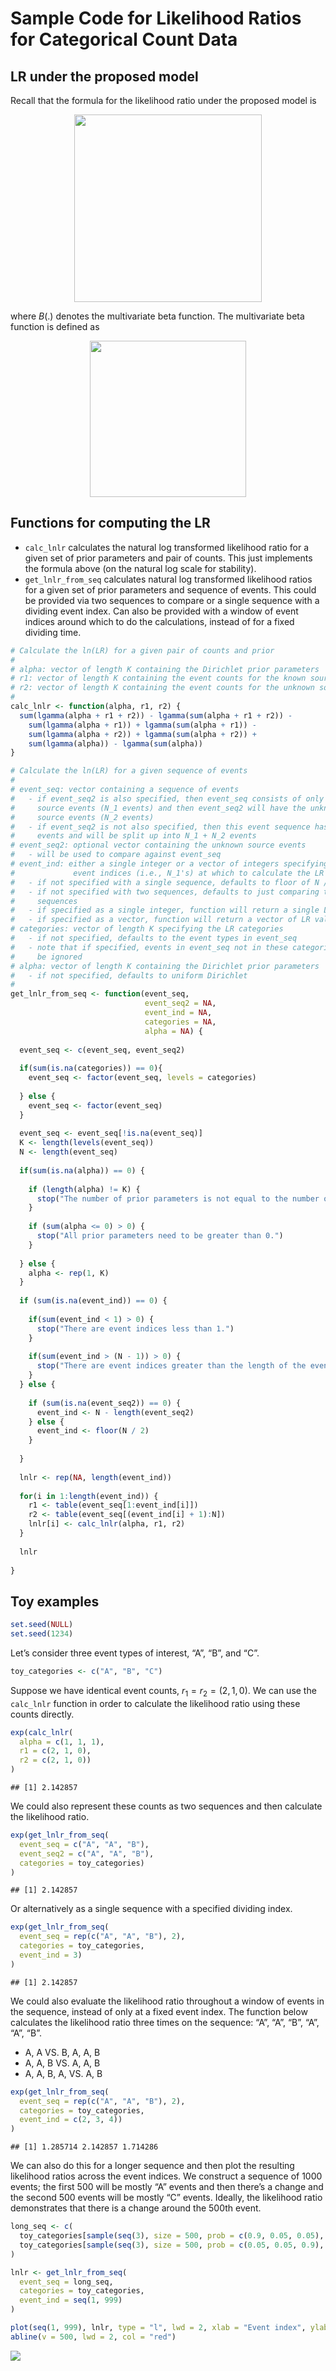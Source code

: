 Sample Code for Likelihood Ratios for Categorical Count Data
================

## LR under the proposed model

Recall that the formula for the likelihood ratio under the proposed
model is

<p align="center">
<img src="lr_formula.png" width="300">
</p>

where *B*(.) denotes the multivariate beta function. The multivariate
beta function is defined as

<p align="center">
<img src="mv_beta.png" width="250">
</p>

## Functions for computing the LR

-   `calc_lnlr` calculates the natural log transformed likelihood ratio
    for a given set of prior parameters and pair of counts. This just
    implements the formula above (on the natural log scale for
    stability).
-   `get_lnlr_from_seq` calculates natural log transformed likelihood
    ratios for a given set of prior parameters and sequence of events.
    This could be provided via two sequences to compare or a single
    sequence with a dividing event index. Can also be provided with a
    window of event indices around which to do the calculations, instead
    of for a fixed dividing time.

``` r
# Calculate the ln(LR) for a given pair of counts and prior
#
# alpha: vector of length K containing the Dirichlet prior parameters
# r1: vector of length K containing the event counts for the known source
# r2: vector of length K containing the event counts for the unknown source
#
calc_lnlr <- function(alpha, r1, r2) {
  sum(lgamma(alpha + r1 + r2)) - lgamma(sum(alpha + r1 + r2)) - 
    sum(lgamma(alpha + r1)) + lgamma(sum(alpha + r1)) - 
    sum(lgamma(alpha + r2)) + lgamma(sum(alpha + r2)) + 
    sum(lgamma(alpha)) - lgamma(sum(alpha))
}
```

``` r
# Calculate the ln(LR) for a given sequence of events
#
# event_seq: vector containing a sequence of events
#   - if event_seq2 is also specified, then event_seq consists of only the known
#     source events (N_1 events) and then event_seq2 will have the unknown 
#     source events (N_2 events)
#   - if event_seq2 is not also specified, then this event sequence has all N
#     events and will be split up into N_1 + N_2 events
# event_seq2: optional vector containing the unknown source events
#   - will be used to compare against event_seq
# event_ind: either a single integer or a vector of integers specifying the  
#             event indices (i.e., N_1's) at which to calculate the LR
#   - if not specified with a single sequence, defaults to floor of N / 2
#   - if not specified with two sequences, defaults to just comparing the two
#     sequences
#   - if specified as a single integer, function will return a single LR value
#   - if specified as a vector, function will return a vector of LR values
# categories: vector of length K specifying the LR categories
#   - if not specified, defaults to the event types in event_seq
#   - note that if specified, events in event_seq not in these categories will 
#     be ignored
# alpha: vector of length K containing the Dirichlet prior parameters
#   - if not specified, defaults to uniform Dirichlet
#
get_lnlr_from_seq <- function(event_seq,
                              event_seq2 = NA,
                              event_ind = NA,
                              categories = NA,
                              alpha = NA) {
  
  event_seq <- c(event_seq, event_seq2)
  
  if(sum(is.na(categories)) == 0){
    event_seq <- factor(event_seq, levels = categories)
    
  } else {
    event_seq <- factor(event_seq)
  }
  
  event_seq <- event_seq[!is.na(event_seq)]
  K <- length(levels(event_seq))
  N <- length(event_seq)
  
  if(sum(is.na(alpha)) == 0) {
    
    if (length(alpha) != K) {
      stop("The number of prior parameters is not equal to the number of categories.")
    }
    
    if (sum(alpha <= 0) > 0) {
      stop("All prior parameters need to be greater than 0.")
    }
    
  } else {
    alpha <- rep(1, K)
  }
  
  if (sum(is.na(event_ind)) == 0) {
    
    if(sum(event_ind < 1) > 0) {
      stop("There are event indices less than 1.")
    }
    
    if(sum(event_ind > (N - 1)) > 0) {
      stop("There are event indices greater than the length of the event sequence.")
    }
  } else {
    
    if (sum(is.na(event_seq2)) == 0) {
      event_ind <- N - length(event_seq2)
    } else {
      event_ind <- floor(N / 2)
    }
    
  }
  
  lnlr <- rep(NA, length(event_ind))
  
  for(i in 1:length(event_ind)) {
    r1 <- table(event_seq[1:event_ind[i]])
    r2 <- table(event_seq[(event_ind[i] + 1):N])
    lnlr[i] <- calc_lnlr(alpha, r1, r2)
  }
  
  lnlr
  
}
```

## Toy examples

``` r
set.seed(NULL)
set.seed(1234)
```

Let’s consider three event types of interest, “A”, “B”, and “C”.

``` r
toy_categories <- c("A", "B", "C")
```

Suppose we have identical event counts,
*r*<sub>1</sub> = *r*<sub>2</sub> = (2, 1, 0). We can use the
`calc_lnlr` function in order to calculate the likelihood ratio using
these counts directly.

``` r
exp(calc_lnlr(
  alpha = c(1, 1, 1),
  r1 = c(2, 1, 0), 
  r2 = c(2, 1, 0))
)
```

    ## [1] 2.142857

We could also represent these counts as two sequences and then calculate
the likelihood ratio.

``` r
exp(get_lnlr_from_seq(
  event_seq = c("A", "A", "B"),
  event_seq2 = c("A", "A", "B"),
  categories = toy_categories)
)
```

    ## [1] 2.142857

Or alternatively as a single sequence with a specified dividing index.

``` r
exp(get_lnlr_from_seq(
  event_seq = rep(c("A", "A", "B"), 2),
  categories = toy_categories,
  event_ind = 3)
)
```

    ## [1] 2.142857

We could also evaluate the likelihood ratio throughout a window of
events in the sequence, instead of only at a fixed event index. The
function below calculates the likelihood ratio three times on the
sequence: “A”, “A”, “B”, “A”, “A”, “B”.

-   A, A VS. B, A, A, B
-   A, A, B VS. A, A, B
-   A, A, B, A, VS. A, B

``` r
exp(get_lnlr_from_seq(
  event_seq = rep(c("A", "A", "B"), 2),
  categories = toy_categories,
  event_ind = c(2, 3, 4))
)
```

    ## [1] 1.285714 2.142857 1.714286

We can also do this for a longer sequence and then plot the resulting
likelihood ratios across the event indices. We construct a sequence of
1000 events; the first 500 will be mostly “A” events and then there’s a
change and the second 500 events will be mostly “C” events. Ideally, the
likelihood ratio demonstrates that there is a change around the 500th
event.

``` r
long_seq <- c(
  toy_categories[sample(seq(3), size = 500, prob = c(0.9, 0.05, 0.05), replace = TRUE)],
  toy_categories[sample(seq(3), size = 500, prob = c(0.05, 0.05, 0.9), replace = TRUE)]
)

lnlr <- get_lnlr_from_seq(
  event_seq = long_seq,
  categories = toy_categories,
  event_ind = seq(1, 999)
)

plot(seq(1, 999), lnlr, type = "l", lwd = 2, xlab = "Event index", ylab = "ln(LR)")
abline(v = 500, lwd = 2, col = "red")
```

![](categorical_count_lr_files/figure-gfm/lr_plot-1.png)<!-- -->
